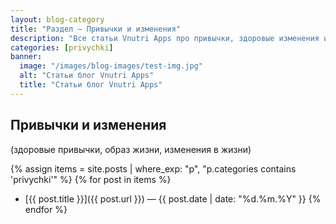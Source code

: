 ```yaml
---
layout: blog-category
title: "Раздел — Привычки и изменения"
description: "Все статьи Vnutri Apps про привычки, здоровые изменения и личные ритуалы"
categories: [privychki]
banner:
  image: "/images/blog-images/test-img.jpg"
  alt: "Статьи блог Vnutri Apps"
  title: "Статьи блог Vnutri Apps"
---
```

## Привычки и изменения  
(здоровые привычки, образ жизни, изменения в жизни)

{% assign items = site.posts | where_exp: "p", "p.categories contains 'privychki'" %}
{% for post in items %}
- [{{ post.title }}]({{ post.url }}) — {{ post.date | date: "%d.%m.%Y" }}
{% endfor %}

